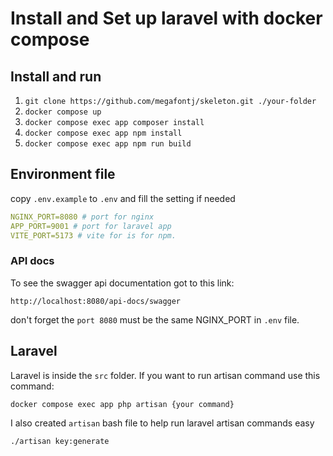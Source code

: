 # Install and Set up laravel with docker compose

## Install and run
1. `git clone https://github.com/megafontj/skeleton.git ./your-folder`
2. `docker compose up`
3. `docker compose exec app composer install`
4. `docker compose exec app npm install`
5. `docker compose exec app npm run build`

## Environment file
copy `.env.example` to `.env` and fill the setting if needed

```yaml
NGINX_PORT=8080 # port for nginx
APP_PORT=9001 # port for laravel app 
VITE_PORT=5173 # vite for is for npm.
```

### API docs
To see the swagger api documentation got to this link:

`http://localhost:8080/api-docs/swagger`

don't forget the `port 8080` must be the same NGINX_PORT in `.env` file.

## Laravel
Laravel is inside the `src` folder. If you want to run artisan command use this command:

`docker compose exec app php artisan {your command}`

I also created `artisan` bash file to help run laravel artisan commands easy

`./artisan key:generate`
